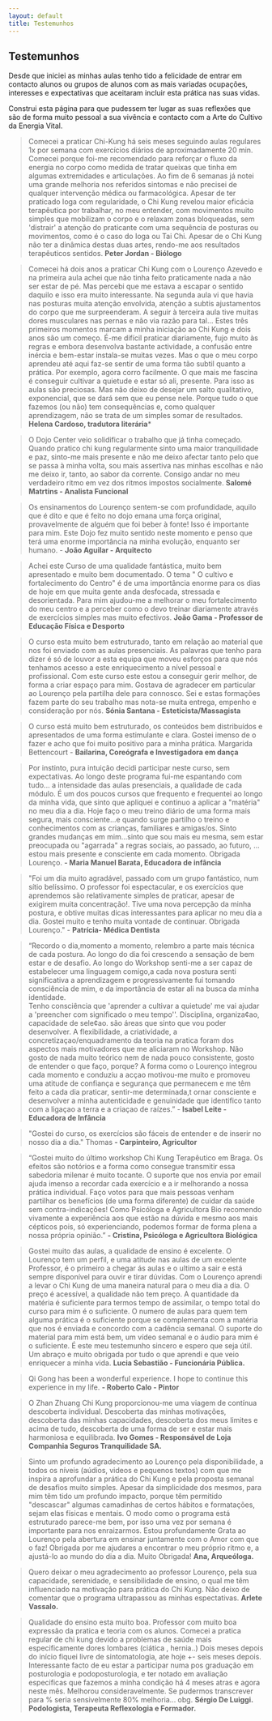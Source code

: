 ```yaml
---
layout: default
title: Testemunhos
---
```


## Testemunhos

Desde que iniciei as minhas aulas tenho tido a felicidade de entrar em contacto alunos ou grupos de alunos com as mais variadas ocupações, interesses e expectativas que aceitaram incluir esta prática nas suas vidas. 

Construi esta página para que pudessem ter lugar as suas reflexões que são de forma muito pessoal a sua vivência e contacto com a Arte do Cultivo da Energia Vital. 

>Comecei a praticar Chi-Kung há seis meses seguindo aulas regulares 1x por semana com exercícios diários de aproximadamente 20 min. Comecei porque foi-me recomendado para reforçar o fluxo da energia no corpo como medida de tratar queixas que tinha em algumas extremidades e articulações. Ao fim de 6 semanas já notei uma grande melhoria nos referidos sintomas e não precisei de qualquer intervenção médica ou farmacológica. Apesar de ter praticado Ioga com regularidade,  o Chi Kung revelou maior eficácia terapêutica por trabalhar, no meu entender, com movimentos muito simples que mobilizam o corpo e o relaxam zonas bloqueadas, sem 'distrair' a atenção do praticante com uma sequência de posturas ou movimentos, como é o caso do Ioga ou Tai Chi. Apesar de o Chi Kung não ter a dinâmica destas duas artes, rendo-me aos resultados terapêuticos sentidos. **Peter Jordan - Biólogo**

>Comecei há dois anos a praticar Chi Kung com o Lourenço Azevedo e na primeira aula achei que não tinha feito praticamente nada a não ser estar de pé. Mas percebi que me estava a escapar o sentido daquilo e isso era muito interessante. Na segunda aula vi que havia nas posturas muita atenção envolvida, atenção a subtis ajustamentos do corpo que me surpreenderam. A seguir à terceira aula tive muitas dores musculares nas pernas e não via razão para tal... Estes três primeiros momentos marcam a minha iniciação ao Chi Kung e dois anos são um começo. É-me difícil praticar diariamente, fujo muito às regras e embora desenvolva bastante actividade, a confusão entre inércia e bem-estar instala-se muitas vezes. Mas o que o meu corpo aprendeu até aqui faz-se sentir de uma forma tão subtil quanto a prática. Por exemplo, agora corro facilmente.  O que mais me fascina é conseguir cultivar a quietude e estar só ali, presente. Para isso as aulas são preciosas. Mas não deixo de desejar um salto qualitativo, exponencial, que se dará sem que eu pense nele. Porque tudo o que fazemos (ou não) tem consequências e, como qualquer aprendizagem, não se trata de um simples somar de resultados. **Helena Cardoso, tradutora literária***

>O Dojo Center veio solidificar o trabalho que já tinha começado. Quando pratico chi kung regularmente sinto uma maior tranquilidade e paz, sinto-me mais presente e não me deixo afectar tanto pelo que se passa à minha volta, sou mais assertiva nas minhas escolhas e não me deixo ir, tanto, ao sabor da corrente. Consigo andar no meu verdadeiro ritmo em vez dos ritmos impostos socialmente. **Salomé Matrtins - Analista Funcional**


>Os ensinamentos do Lourenço sentem-se com profundidade, aquilo que é dito e que é feito no dojo emana uma força original, provavelmente de alguém que foi beber à fonte! Isso é importante para mim. Este Dojo fez muito sentido neste momento e penso que terá uma enorme importância na minha evolução, enquanto ser humano. - **João Aguilar - Arquitecto**

>Achei este Curso de uma qualidade fantástica,  muito bem apresentado e muito bem documentado. O tema " O cultivo e fortalecimento do Centro" é de uma importância enorme para os dias de hoje em que muita gente anda desfocada, stressada e desorientada. Para mim ajudou-me a melhorar o meu fortalecimento do meu centro e a perceber como o devo treinar diariamente através de exercícios simples mas muito efectivos. **João Gama - Professor de Educação Física e Desporto**

>O curso esta muito bem estruturado, tanto em relação ao material que nos foi enviado com as aulas presenciais. As palavras que tenho para dizer é só de louvor a esta equipa que moveu esforços para que nós tenhamos acesso a este enriquecimento a nível pessoal e profissional. Com este curso este estou a conseguir gerir melhor, de forma a criar espaço para mim. Gostava de agradecer em particular ao Lourenço pela  partilha dele para connosco. Sei e estas formações fazem parte do seu trabalho mas nota-se muita entrega, empenho e consideração por nós. **Sónia Santana - Esteticista/Massagista** 

>O curso está muito bem estruturado, os conteúdos bem distribuídos e apresentados de uma forma estimulante e clara.
Gostei imenso de o fazer e acho que foi muito positivo para a minha prática. 
Margarida Bettencourt - **Bailarina, Coreógrafa e Investigadora em dança**

>Por instinto, pura intuição decidi participar neste curso, sem expectativas. Ao longo deste programa fui-me espantando com tudo... a intensidade das aulas presenciais, a qualidade de cada módulo. É um dos poucos cursos que frequento e frequentei ao longo da minha vida, que sinto que apliquei e continuo a aplicar a "matéria" no meu dia a dia. Hoje faço o meu treino diário de uma forma mais segura, mais consciente...e quando surge partilho o treino e conhecimentos com as crianças, familiares e amigas/os. Sinto grandes mudanças em mim...sinto que sou mais eu mesma, sem estar preocupada ou "agarrada" a regras sociais, ao passado, ao futuro, ... estou mais presente e consciente em cada momento. Obrigada Lourenço. **- Maria Manuel Barata, Educadora de infância**
 

>"Foi um dia muito agradável, passado com um grupo fantástico, num sítio belíssimo. O professor foi espectacular, e os exercícios que aprendemos são relativamente simples de praticar, apesar de exigirem muita concentração!. 
Tive  uma nova percepção da minha postura, e obtive muitas dicas interessantes para aplicar no meu dia a dia. Gostei muito e tenho muita vontade de continuar. Obrigada Lourenço." - **Patrícia- Médica Dentista**

>“Recordo o dia,momento a momento, relembro a parte mais técnica de cada postura. Ao longo do dia foi crescendo a sensação de bem estar e de desafio. 
Ao longo do Workshop senti-me a ser capaz de estabelecer uma linguagem comigo,a cada nova postura senti significativa a aprendizagem e progressivamente fui tomando consciência de mim, e da importância de estar ali na busca da minha identidade.    
Tenho consciência que 'aprender a cultivar a quietude' me vai ajudar a 'preencher com significado o meu tempo''. Disciplina, organiza¢ao, capacidade de sele¢ao. são áreas que sinto que vou poder desenvolver.
A flexibilidade, a criatividade, a concretizaçao/enquadramento da teoria na pratica foram dos aspectos mais motivadores que me aliciaram no Workshop. 
Não gosto de nada muito teórico nem de nada pouco consistente, gosto de entender o que faço, porque? A forma como o Lourenço integrou cada momento e conduziu a acçao motivou-me muito e promoveu uma atitude de confiança e segurança que permanecem e me têm feito a cada dia praticar, sentir-me determinada,t ornar consciente e desenvolver a minha autenticidade e genuinidade que identifico tanto com a ligaçao a terra e a criaçao de raízes.” - **Isabel Leite - Educadora de Infância**

>"Gostei do curso, os exercícios são fáceis de entender e de inserir no nosso dia a dia." Thomas **- Carpinteiro, Agricultor**

>“Gostei muito do último workshop Chi Kung Terapêutico em Braga.  Os efeitos são notórios e a forma como consegue transmitir essa sabedoria milenar é muito tocante.
O suporte que nos envia por email ajuda imenso a recordar cada exercício e a ir melhorando a nossa prática individual.
Faço votos para que mais pessoas venham partilhar os benefícios (de uma forma diferente) de cuidar da saúde sem contra-indicações!
Como Psicóloga e Agricultora Bio recomendo vivamente a experiência aos que estão na dúvida e mesmo aos mais cépticos pois, só experienciando, podemos formar de forma plena a nossa própria opinião.” **- Cristina, Psicóloga e Agricultora Biológica**

>Gostei muito das aulas, a qualidade de ensino é excelente. O Lourenço tem um perfil, e uma atitude nas aulas de um excelente Professor, é o primeiro a chegar ás aulas e o ultimo a sair e está sempre disponível para ouvir e tirar dúvidas. Com o Lourenço aprendi a levar o Chi Kung de uma maneira natural para o meu dia a dia. O preço é acessível, a qualidade não tem preço. A quantidade da matéria é suficiente para termos tempo de assimilar, o tempo total do curso para mim é o suficiente. O numero de aulas para quem tem alguma prática é o suficiente porque se complementa com a matéria que nos é enviada e concordo com a cadência semanal. O suporte do material para mim está bem, um vídeo semanal e o áudio para mim é o suficiente. É este meu testemunho sincero e espero que seja útil. Um abraço e muito obrigada por tudo o que aprendi e que veio enriquecer a minha vida.
>**Lucia Sebastião - Funcionária Pública.**

>Qi Gong has been a wonderful experience. I hope to continue this experience in my life. **- Roberto Calo - Pintor**

>O Zhan Zhuang Chi Kung proporcionou-me uma viagem de contínua descoberta individual. Descoberta das minhas motivações, descoberta das minhas capacidades, descoberta dos meus limites e acima de tudo, descoberta de uma forma de ser e estar mais harmoniosa e equilibrada.
>**Ivo Gomes - Responsável de Loja Companhia Seguros Tranquilidade SA.**

>Sinto um profundo agradecimento ao Lourenço pela disponibilidade, a todos os níveis (aúdios, videos e pequenos textos) com que me inspira a aprofundar a prática do Chi Kung e pela proposta semanal de desafios muito simples. Apesar da simplicidade dos mesmos, para mim têm tido um profundo impacto, porque têm permitido "descascar" algumas camadinhas de certos hábitos e formatações, sejam elas físicas e mentais. O modo como o programa está estruturado parece-me bem, por isso uma vez por semana é importante para nos enraizarmos. Estou profundamente Grata ao Lourenço pela abertura em ensinar juntamente com o Amor com que o faz! Obrigada por me ajudares a encontrar o meu próprio ritmo e, a ajustá-lo ao mundo do dia a dia. Muito Obrigada!
>**Ana, Arqueóloga.**

>Quero deixar o meu agradecimento ao professor Lourenço, pela sua capacidade, serenidade, e sensibilidade de ensino, o qual me têm influenciado na motivação para prática do Chi Kung. Não deixo de comentar que o programa ultrapassou as minhas espectativas. 
>**Arlete Vassalo.**

>Qualidade do ensino esta muito boa. Professor com muito boa expressão da pratica e teoria com os alunos. Comecei a pratica regular de chi kung devido a problemas de saúde mais especificamente dores lombares (ciática , hernia..) Dois meses depois do início fiquei livre de sintomatologia, ate hoje +- seis meses depois. Interessante facto de eu estar a participar numa pos graduação em posturologia e podoposturologia, e ter notado em avaliação especificas que fazemos a minha condição há 4 meses atras e agora neste mês. Melhorou consideravelmente. Se pudermos transcrever para % seria sensivelmente 80% melhoria... obg.
>**Sérgio De Luiggi. Podologista, Terapeuta Reflexologia e Formador.**

